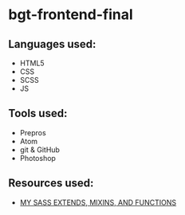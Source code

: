 # bgt-frontend-final

## Languages used:

* HTML5
* CSS
* SCSS
* JS

## Tools used:

* Prepros
* Atom
* git & GitHub
* Photoshop

## Resources used:
* [MY SASS EXTENDS, MIXINS, AND FUNCTIONS](https://selfteach.me/sass-extends-mixins-functions/)
